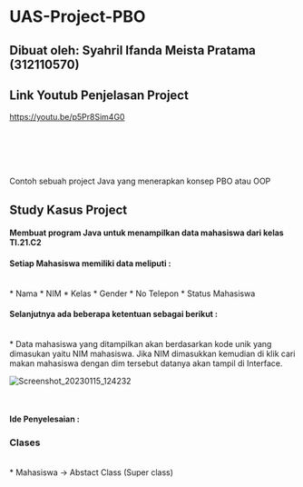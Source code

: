 # UAS-Project-PBO
## Dibuat oleh: Syahril Ifanda Meista Pratama (312110570)

## Link Youtub Penjelasan Project

https://youtu.be/p5Pr8Sim4G0

<br>
<br>
<br>
<br>

Contoh sebuah project Java yang menerapkan konsep PBO atau OOP 

## Study Kasus Project

#### Membuat program Java untuk menampilkan data mahasiswa dari kelas TI.21.C2


#### Setiap Mahasiswa memiliki data meliputi :
<br>
* Nama
* NIM
* Kelas
* Gender
* No Telepon
* Status Mahasiswa

#### Selanjutnya ada beberapa ketentuan sebagai berikut :
<br>
*  Data mahasiswa yang ditampilkan akan berdasarkan kode unik yang dimasukan yaitu NIM mahasiswa. Jika NIM dimasukkan kemudian di klik cari makan mahasiswa dengan dim tersebut datanya akan tampil di Interface.

![Screenshot_20230115_124232](https://user-images.githubusercontent.com/116256448/212525373-cc8342db-4d74-411d-990a-630228c4eac7.png)


<br>

#### Ide Penyelesaian :

### Clases
<br>
* Mahasiswa -> Abstact Class (Super class)
<br>

